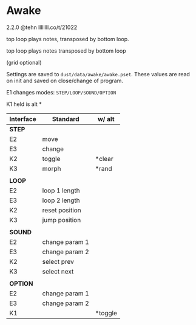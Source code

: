 # Awake
2.2.0 @tehn
llllllll.co/t/21022

top loop plays notes, transposed by bottom loop.

top loop plays notes
transposed by bottom loop

(grid optional)

Settings are saved to `dust/data/awake/awake.pset`. These values are read on init and saved on close/change of program.

E1 changes modes:
`STEP/LOOP/SOUND/OPTION`

K1 held is alt *

| Interface  | Standard       | w/ alt  |
|------------|----------------|---------|
| **STEP**   |                |         |
| E2         | move           |         |
| E3         | change         |         |
| K2         | toggle         | *clear  |
| K3         | morph          | *rand   |
|            |                |         |
| **LOOP**   |                |         |
| E2         | loop 1 length  |         |
| E3         | loop 2 length  |         |
| K2         | reset position |         |
| K3         | jump position  |         |
|            |                |         |
| **SOUND**  |                |         |
| E2         | change param 1 |         |
| E3         | change param 2 |         |
| K2         | select prev    |         |
| K3         | select next    |         |
|            |                |         |
| **OPTION** |                |         |
| E2         | change param 1 |         |
| E3         | change param 2 |         |
| K1         |                | *toggle |
